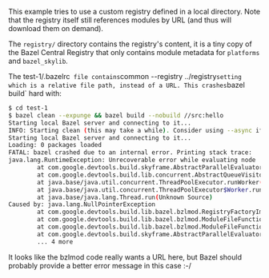 This example tries to use a custom registry defined in a local directory.
Note that the registry itself still references modules by URL (and thus will
download them on demand).

The `registry/` directory contains the registry's content, it is a tiny copy
of the Bazel Central Registry that only contains module metadata for `platforms`
and `bazel_skylib`.

The test-1/.bazelrc`  file contains `common --registry ../registry` setting which
is a relative file path, instead of a URL. This crashes `bazel build` hard with:

```sh
$ cd test-1
$ bazel clean --expunge && bazel build --nobuild //src:hello
Starting local Bazel server and connecting to it...
INFO: Starting clean (this may take a while). Consider using --async if the clean takes more than several minutes.
Starting local Bazel server and connecting to it...
Loading: 0 packages loaded
FATAL: bazel crashed due to an internal error. Printing stack trace:
java.lang.RuntimeException: Unrecoverable error while evaluating node 'Key{moduleKey=platforms@0.0.4, override=null}' (requested by nodes 'com.google.devtools.build.lib.bazel.bzlmod.BazelModuleResolutionValue$$Lambda$375/0x00000008004cdc40@5ad1df6e')
        at com.google.devtools.build.skyframe.AbstractParallelEvaluator$Evaluate.run(AbstractParallelEvaluator.java:674)
        at com.google.devtools.build.lib.concurrent.AbstractQueueVisitor$WrappedRunnable.run(AbstractQueueVisitor.java:382)
        at java.base/java.util.concurrent.ThreadPoolExecutor.runWorker(Unknown Source)
        at java.base/java.util.concurrent.ThreadPoolExecutor$Worker.run(Unknown Source)
        at java.base/java.lang.Thread.run(Unknown Source)
Caused by: java.lang.NullPointerException
        at com.google.devtools.build.lib.bazel.bzlmod.RegistryFactoryImpl.getRegistryWithUrl(RegistryFactoryImpl.java:38)
        at com.google.devtools.build.lib.bazel.bzlmod.ModuleFileFunction.getModuleFile(ModuleFileFunction.java:254)
        at com.google.devtools.build.lib.bazel.bzlmod.ModuleFileFunction.compute(ModuleFileFunction.java:92)
        at com.google.devtools.build.skyframe.AbstractParallelEvaluator$Evaluate.run(AbstractParallelEvaluator.java:590)
        ... 4 more
```

It looks like the bzlmod code really wants a URL here, but Bazel should probably provide a better
error message in this case :-/
